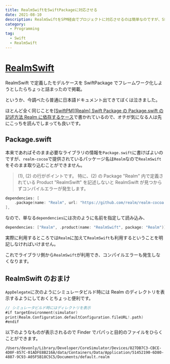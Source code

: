 ```yaml
---
title: RealmSwiftをSwiftPackageに対応させる
date: 2021-08-10
description: RealmSwiftをSPM経由でプロジェクトに対応させるのは簡単なのですが、SPにRealmSwiftを対応させることは可能なのでしょうか
category:
  - Programming
tag:
  - Swift
  - RealmSwift
---
```


# [RealmSwift](https://github.com/realm/realm-cocoa)

RealmSwift で定義したモデルケースを SwiftPackage でフレームワーク化しようとしたらちょっと詰まったので掲載。

というか、今調べたら普通に日本語ドキュメント出てきてぼくは泣きました。

ほとんど全く同じことを[[SwiftPM][Realm] Swift Package の Package.swift の記述方法 Realm に依存するケース](https://software.small-desk.com/development/2020/09/19/spmrealm-swift-package-for-package-depends-on-realm/)で書かれているので、オチが気になる人は先にこっちを読んでしまっても良いです。

## Package.swift

本来であればそのまま必要なライブラリの情報を`Package.swift`に書けばよいのですが、`realm-cocoa`で提供されているパッケージ名は`Realm`なので`RealmSwift`をそのまま取り込むことができません。

> (1), (2) の行がポイントです。
> 特に、(2) の Package "Realm" 内で定義されている Product "RealmSwift" を記述しないと RealmSwift が見つからずコンパイルエラーが発生します。

```swift
dependencies: [
    .package(name: "Realm", url: "https://github.com/realm/realm-cocoa.git", from: "10.12.0"),
],
```

なので、単なる`dependencies`には次のように名前を指定して読み込み、

```swift
dependencies: ["Realm", .product(name: "RealmSwift", package: "Realm")]),
```

実際に利用するところでは`Realm`に加えて`RealmSwift`も利用するということを明記しなければいけません。

これでライブラリ側から`RealmSwift`が利用でき、コンパイルエラーも発生しなくなります。

## RealmSwift のおまけ

`AppDelegate`に次のようにシミュレータビルド時には Realm のディレクトリを表示するようにしておくとちょっと便利です。

```swift
// シミュレータビルド時にはディレクトリを表示
#if targetEnvironment(simulator)
print(Realm.Configuration.defaultConfiguration.fileURL!.path)
#endif
```

以下のようなものが表示されるので Finder でパパっと目的のファイルをひらくことができます。

`/Users/devonly/Library/Developer/CoreSimulator/Devices/827DB7C3-CBCE-4D0F-857C-01ADFE8B216A/data/Containers/Data/Application/51452190-6D80-4887-9C93-A05F5B18C5C5/Documents/default.realm`


